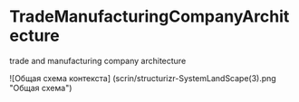 # TradeManufacturingCompanyArchitecture
trade and manufacturing company architecture

![Общая схема контекста] (scrin/structurizr-SystemLandScape(3).png "Общая схема")
